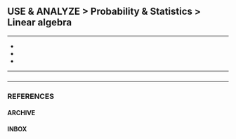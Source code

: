 ## USE & ANALYZE > Probability & Statistics > Linear algebra

<hr/>

- []()
- []()
- []()

<hr/>

###

###

<hr/>

### REFERENCES

#### ARCHIVE

#### INBOX
